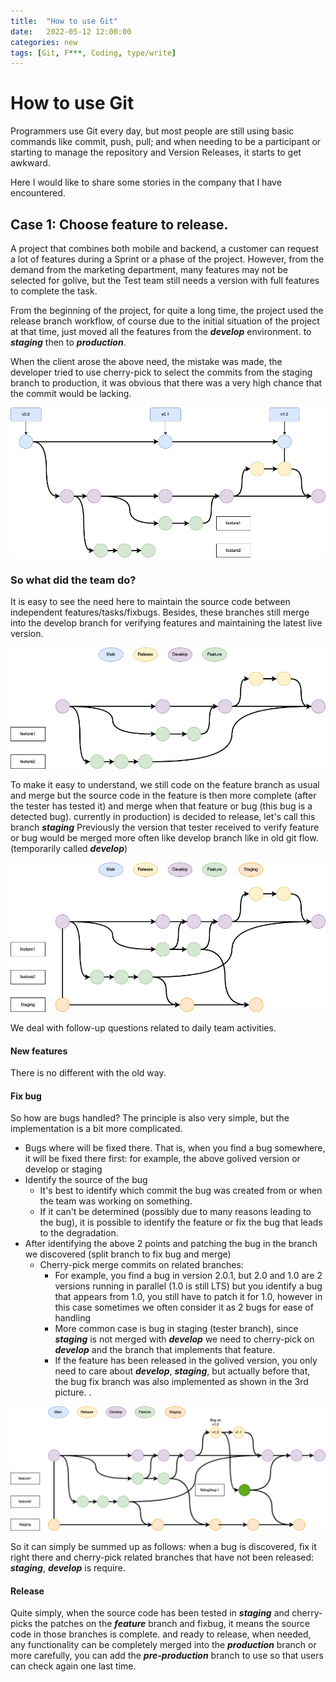 ```yaml
---
title:  "How to use Git"
date:   2022-05-12 12:00:00
categories: new
tags: [Git, F***, Coding, type/write]
---
```


How to use Git
================

Programmers use Git every day, but most people are still using basic commands like commit, push, pull; and when needing to be a participant or starting to manage the repository and Version Releases, it starts to get awkward.

Here I would like to share some stories in the company that I have encountered.

Case 1: Choose feature to release.
----------------

A project that combines both mobile and backend, a customer can request a lot of features during a Sprint or a phase of the project. However, from the demand from the marketing department, many features may not be selected for golive, but the Test team still needs a version with full features to complete the task.

From the beginning of the project, for quite a long time, the project used the release branch workflow, of course due to the initial situation of the project at that time, just moved all the features from the ***develop*** environment. to ***staging*** then to ***production***.

When the client arose the above need, the mistake was made, the developer tried to use cherry-pick to select the commits from the staging branch to production, it was obvious that there was a very high chance that the commit would be lacking.

![alt text](../assets/img/Git-Page-1.png)

### So what did the team do?

It is easy to see the need here to maintain the source code between independent features/tasks/fixbugs. Besides, these branches still merge into the develop branch for verifying features and maintaining the latest live version.

![alt text](../assets/img/Git-Page-2.png)

To make it easy to understand, we still code on the feature branch as usual and merge but the source code in the feature is then more complete (after the tester has tested it) and merge when that feature or bug (this bug is a detected bug). currently in production) is decided to release, let's call this branch ***staging***
Previously the version that tester received to verify feature or bug would be merged more often like develop branch like in old git flow. (temporarily called ***develop***)

![alt text](../assets/img/Git-Page-3.png)

We deal with follow-up questions related to daily team activities.

#### New features

There is no different with the old way.

#### Fix bug
So how are bugs handled? The principle is also very simple, but the implementation is a bit more complicated.
* Bugs where will be fixed there. That is, when you find a bug somewhere, it will be fixed there first: for example, the above golived version or develop or staging
* Identify the source of the bug
  * It's best to identify which commit the bug was created from or when the team was working on something.
  * If it can't be determined (possibly due to many reasons leading to the bug), it is possible to identify the feature or fix the bug that leads to the degradation.
* After identifying the above 2 points and patching the bug in the branch we discovered (split branch to fix bug and merge)
  * Cherry-pick merge commits on related branches:
    * For example, you find a bug in version 2.0.1, but 2.0 and 1.0 are 2 versions running in parallel (1.0 is still LTS) but you identify a bug that appears from 1.0, you still have to patch it for 1.0, however in this case sometimes we often consider it as 2 bugs for ease of handling
    * More common case is bug in staging (tester branch), since ***staging*** is not merged with ***develop*** we need to cherry-pick on ***develop*** and the branch that implements that feature.
    * If the feature has been released in the golived version, you only need to care about ***develop***, ***staging***, but actually before that, the bug fix branch was also implemented as shown in the 3rd picture. .


![alt text](../assets/img/Git-Page-4.png)

So it can simply be summed up as follows: when a bug is discovered, fix it right there and cherry-pick related branches that have not been released: ***staging***, ***develop*** is require.

#### Release

Quite simply, when the source code has been tested in ***staging*** and cherry-picks the patches on the ***feature*** branch and fixbug, it means the source code in those branches is complete. and ready to release, when needed, any functionality can be completely merged into the ***production*** branch or more carefully, you can add the ***pre-production*** branch to use so that users can check again one last time.

